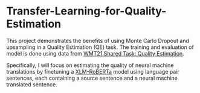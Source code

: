 # Transfer-Learning-for-Quality-Estimation
This project demonstrates the benefits of using Monte Carlo Dropout and upsampling in a Quality Estimation (QE) task. The training and evaluation of model is done using data from [WMT21 Shared Task: Quality Estimation](https://www.statmt.org/wmt21/quality-estimation-task.html). 

Specifically, I will focus on estimating the quality of neural machine translations by finetuning a [XLM-RoBERTa](https://huggingface.co/docs/transformers/model_doc/xlm-roberta) model using language pair sentences, each containing a source sentence and a neural machine translated sentence. 
